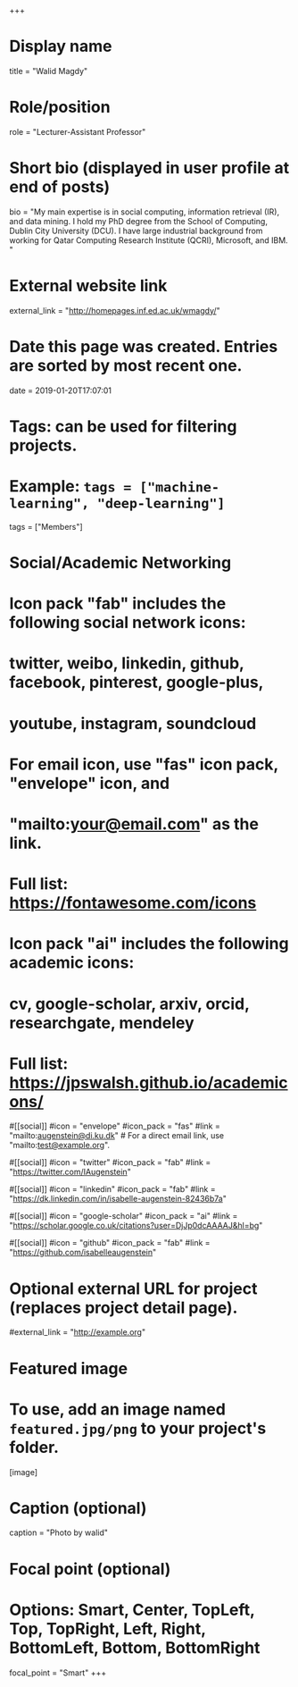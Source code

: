 +++
# Display name
title = "Walid Magdy"

# Role/position
role = "Lecturer-Assistant Professor"

# Short bio (displayed in user profile at end of posts)
bio = "My main expertise is in social computing, information retrieval (IR), and data mining. I hold my PhD degree from the School of Computing, Dublin City University (DCU). I have large industrial background from working for Qatar Computing Research Institute (QCRI), Microsoft, and IBM. "
# External website link
external_link = "http://homepages.inf.ed.ac.uk/wmagdy/"

# Date this page was created. Entries are sorted by most recent one.
date = 2019-01-20T17:07:01

# Tags: can be used for filtering projects.
# Example: `tags = ["machine-learning", "deep-learning"]`
tags = ["Members"]

# Social/Academic Networking
#
# Icon pack "fab" includes the following social network icons:
#
#   twitter, weibo, linkedin, github, facebook, pinterest, google-plus,
#   youtube, instagram, soundcloud
#
#   For email icon, use "fas" icon pack, "envelope" icon, and
#   "mailto:your@email.com" as the link.
#
#   Full list: https://fontawesome.com/icons
#
# Icon pack "ai" includes the following academic icons:
#
#   cv, google-scholar, arxiv, orcid, researchgate, mendeley
#
#   Full list: https://jpswalsh.github.io/academicons/

#[[social]]
#icon = "envelope"
#icon_pack = "fas"
#link = "mailto:augenstein@di.ku.dk"  # For a direct email link, use "mailto:test@example.org".

#[[social]]
#icon = "twitter"
#icon_pack = "fab"
#link = "https://twitter.com/IAugenstein"

#[[social]]
#icon = "linkedin"
#icon_pack = "fab"
#link = "https://dk.linkedin.com/in/isabelle-augenstein-82436b7a"

#[[social]]
#icon = "google-scholar"
#icon_pack = "ai"
#link = "https://scholar.google.co.uk/citations?user=DjJp0dcAAAAJ&hl=bg"

#[[social]]
#icon = "github"
#icon_pack = "fab"
#link = "https://github.com/isabelleaugenstein"


# Optional external URL for project (replaces project detail page).
#external_link = "http://example.org"

# Featured image
# To use, add an image named `featured.jpg/png` to your project's folder. 
[image]
  # Caption (optional)
  caption = "Photo by walid"

  # Focal point (optional)
  # Options: Smart, Center, TopLeft, Top, TopRight, Left, Right, BottomLeft, Bottom, BottomRight
  focal_point = "Smart"
+++
